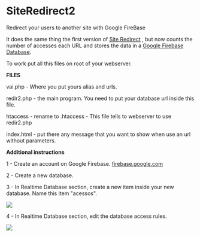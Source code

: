 # SiteRedirect2
Redirect your users to another site with Google FireBase

It does the same thing the first version of [Site Redirect](https://github.com/dms98/SiteRedirect) , but now counts the number of accesses each URL and stores the data in a [Google Firebase Database](https://firebase.google.com).


To work put all this files on root of your webserver.


**FILES**

vai.php - Where you  put yours alias and urls.

redir2.php - the main program. You need to put your database url inside this file.

htaccess - rename to .htaccess - This file tells to webserver to use redir2.php

index.html - put there any message that you want to show when use an url without parameters.

**Additional instructions**

1 - Create an account on Google Firebase. [firebase.google.com](http://firebase.google.com)

2 - Create a new database.

3 - In Realtime Database section, create a new item inside your new database. Name this item "acessos".

![]({{site.baseurl}}//master/fb1.png)

4 - In Realtime Database section, edit the database access rules.

![]({{site.baseurl}}//master/fb2.png)
